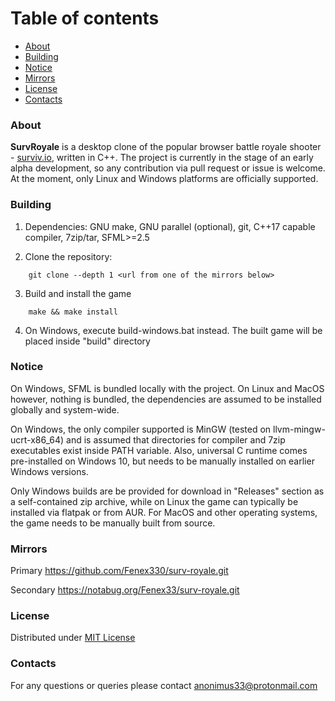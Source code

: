 # Table of contents

* [About](#About)
* [Building](#Building)
* [Notice](#Notice)
* [Mirrors](#Mirrors)
* [License](#License)
* [Contacts](#Contacts)



### About

**SurvRoyale** is a desktop clone of the popular browser battle royale shooter - [surviv.io](https://surviv.io/), written in C++.
The project is currently in the stage of an early alpha development, so any contribution via pull request or issue is welcome.
At the moment, only Linux and Windows platforms are officially supported.



### Building

1. Dependencies: GNU make, GNU parallel (optional), git, C++17 capable compiler, 7zip/tar, SFML>=2.5

2. Clone the repository:
```
    git clone --depth 1 <url from one of the mirrors below>
```

3. Build and install the game
```
    make && make install
```

4. On Windows, execute build-windows.bat instead. The built game will be placed inside "build" directory



### Notice

On Windows, SFML is bundled locally with the project. On Linux and MacOS however, nothing is bundled,
the dependencies are assumed to be installed globally and system-wide.

On Windows, the only compiler supported is MinGW (tested on llvm-mingw-ucrt-x86_64) and is assumed that directories
for compiler and 7zip executables exist inside PATH variable. Also, universal C runtime comes pre-installed on Windows 10,
but needs to be manually installed on earlier Windows versions.

Only Windows builds are be provided for download in "Releases" section as a self-contained zip archive,
while on Linux the game can typically be installed via flatpak or from AUR. For MacOS and other operating systems,
the game needs to be manually built from source.



### Mirrors

Primary https://github.com/Fenex330/surv-royale.git

Secondary https://notabug.org/Fenex33/surv-royale.git



### License

Distributed under [MIT License](./LICENSE.txt)



### Contacts

For any questions or queries please contact anonimus33@protonmail.com
